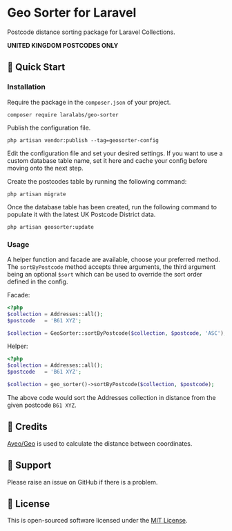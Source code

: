 # Geo Sorter for Laravel
Postcode distance sorting package for Laravel Collections.

**UNITED KINGDOM POSTCODES ONLY**

## :rocket: Quick Start

### Installation
Require the package in the `composer.json` of your project.
```
composer require laralabs/geo-sorter
```
Publish the configuration file.
```
php artisan vendor:publish --tag=geosorter-config
```
Edit the configuration file and set your desired settings. If you want to use a custom database table name, set it here and cache your config before moving onto the next step.

Create the postcodes table by running the following command:
```
php artisan migrate
```

Once the database table has been created, run the following command to populate it with the latest UK Postcode District data.
```
php artisan geosorter:update
```

### Usage
A helper function and facade are available, choose your preferred method. The `sortByPostcode` method accepts three arguments, the third argument being an optional `$sort` which can be used to override the sort order defined in the config.

Facade:
```php
<?php
$collection = Addresses::all();
$postcode   = 'B61 XYZ';

$collection = GeoSorter::sortByPostcode($collection, $postcode, 'ASC');
```

Helper:
```php
<?php
$collection = Addresses::all();
$postcode   = 'B61 XYZ';

$collection = geo_sorter()->sortByPostcode($collection, $postcode);
```

The above code would sort the Addresses collection in distance from the given postcode `B61 XYZ`.

## :pushpin: Credits

[Ayeo/Geo](https://github.com/ayeo/geo) is used to calculate the distance between coordinates.

## :speech_balloon: Support
Please raise an issue on GitHub if there is a problem.

## :key: License
This is open-sourced software licensed under the [MIT License](http://opensource.org/licenses/MIT).